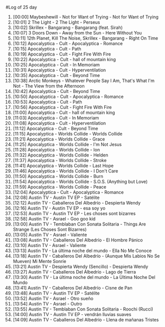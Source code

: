 #Log of 25 day

1. [00:00] Maybeshewill - Not for Want of Trying - Not for Want of Trying
1. [10:01] 2 The Light - 2 The Light - Perseus
1. [10:02] Skrillex - Bangarang - Bangarang (feat. Sirah)
1. [10:07] 3 Doors Down - Away from the Sun - Here Without You
1. [10:11] 12th Planet, Kill The Noise, Skrillex - Bangarang - Right On Time
1. [10:12] Apocalyptica - Cult - Apocalyptica - Romance
1. [10:15] Apocalyptica - Cult - Path
1. [10:19] Apocalyptica - Cult - Fight Fire With Fire
1. [10:22] Apocalyptica - Cult - hall of mountain king
1. [10:25] Apocalyptica - Cult - In Memoriam
1. [10:31] Apocalyptica - Cult - Hyperventilation
1. [10:35] Apocalyptica - Cult - Beyond Time
1. [10:38] Arctic Monkeys - Whatever People Say I Am, That's What I'm Not - The View from the Afternoon
1. [10:42] Apocalyptica - Cult - Beyond Time
1. [10:50] Apocalyptica - Cult - Apocalyptica - Romance
1. [10:53] Apocalyptica - Cult - Path
1. [10:56] Apocalyptica - Cult - Fight Fire With Fire
1. [11:00] Apocalyptica - Cult - hall of mountain king
1. [11:03] Apocalyptica - Cult - In Memoriam
1. [11:08] Apocalyptica - Cult - Hyperventilation
1. [11:12] Apocalyptica - Cult - Beyond Time
1. [11:15] Apocalyptica - Worlds Collide - Worlds Collide
1. [11:21] Apocalyptica - Worlds Collide - Grace
1. [11:25] Apocalyptica - Worlds Collide - I'm Not Jesus
1. [11:28] Apocalyptica - Worlds Collide - Ion
1. [11:32] Apocalyptica - Worlds Collide - Helden
1. [11:37] Apocalyptica - Worlds Collide - Stroke
1. [11:41] Apocalyptica - Worlds Collide - Last Hope
1. [11:46] Apocalyptica - Worlds Collide - I Don't Care
1. [11:50] Apocalyptica - Worlds Collide - Burn
1. [11:54] Apocalyptica - Worlds Collide - S.O.S. (Anything but Love)
1. [11:59] Apocalyptica - Worlds Collide - Peace
1. [12:04] Apocalyptica - Cult - Apocalyptica - Romance
1. [12:08] Austin TV - Austin TV EP - Satélite
1. [12:12] Austin TV - Caballeros Del Albedrío - Despierta Wendy
1. [12:16] Austin TV - Austin TV EP - esa soy yo
1. [12:53] Austin TV - Austin TV EP - Les choses sont bizarres
1. [12:58] Austin TV - Asrael - Goo goo kid
1. [13:00] Austin TV - Temblaban Con Sonata Solitaria - Things Are Strange (Les Choses Sont Bizarres)
1. [13:05] Austin TV - Asrael - Valiente
1. [13:08] Austin TV - Caballeros Del Albedrío - El Hombre Pánico
1. [13:10] Austin TV - Asrael - Valiente
1. [13:13] Austin TV - La última noche del mundo - Ella No Me Conoce
1. [13:18] Austin TV - Caballeros Del Albedrío - (Aunque Mis Labios No Se Mueven) Mi Mente Sonríe
1. [13:21] Austin TV - Despierta Wendy (Sencillo) - Despierta Wendy
1. [13:27] Austin TV - Caballeros Del Albedrío - Lago de Tierra
1. [13:30] Austin TV - La última noche del mundo - La Ùltima Noche Del Mundo
1. [13:41] Austin TV - Caballeros Del Albedrío - Cisne de Pan
1. [13:48] Austin TV - Austin TV EP - Satélite
1. [13:52] Austin TV - Asrael - Otro sueño
1. [13:54] Austin TV - Asrael - Outro
1. [13:55] Austin TV - Temblaban Con Sonata Solitaria - Roochi (Rucci)
1. [14:00] Austin TV - Austin TV EP - vendrán lluvias suaves
1. [14:09] Austin TV - Caballeros Del Albedrío - Llena de mañanas Tristes
